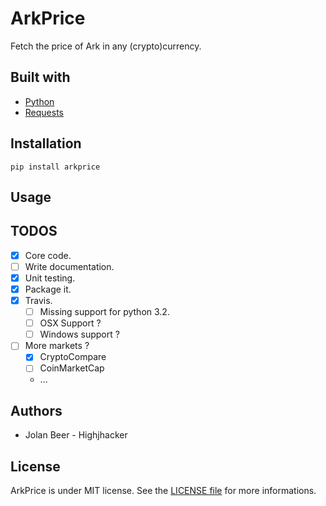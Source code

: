 # ArkPrice

Fetch the price of Ark in any (crypto)currency.

## Built with
- [Python](https://www.python.org/)
- [Requests](http://docs.python-requests.org/en/master/)

## Installation

```shell
pip install arkprice
```

## Usage


## TODOS

- [x] Core code.
- [ ] Write documentation.
- [x] Unit testing.
- [x] Package it.
- [x] Travis.
    - [ ] Missing support for python 3.2.
    - [ ] OSX Support ?
    - [ ] Windows support ?
- [ ] More markets ?
    - [x] CryptoCompare
    - [ ] CoinMarketCap
    - ...

## Authors

- Jolan Beer - Highjhacker

## License

ArkPrice is under MIT license. See the [LICENSE file](https://github.com/Highjhacker/arkprice/blob/master/LICENSE) for more informations.